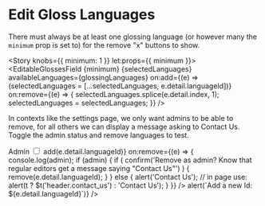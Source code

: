 <script lang="ts">
  import { Story } from 'kitbook';
  import EditableGlossesField from './EditableGlossesField.svelte';
  import { glossingLanguages } from '$lib/glosses/glossing-languages';
  import ReactiveSet from 'svelte-pieces/functions/ReactiveSet.svelte';
  let selectedLanguages = ['en', 'de', 'fr'];
  let admin = true;
</script>

<!-- prettier-ignore -->
# Edit Gloss Languages

There must always be at least one glossing language (or however many the
`minimum` prop is set to) for the remove "x" buttons to show.

<Story knobs={{ minimum: 1 }} let:props={{ minimum }}>
  <EditableGlossesField
    {minimum}
    {selectedLanguages}
    availableLanguages={glossingLanguages}
    on:add={(e) => (selectedLanguages = [...selectedLanguages, e.detail.languageId])}
    on:remove={(e) => {
      selectedLanguages.splice(e.detail.index, 1);
      selectedLanguages = selectedLanguages;
    }} />
</Story>

<Story name="Minimum reached">
  <EditableGlossesField selectedLanguages={['en']} availableLanguages={glossingLanguages} />
</Story>

In contexts like the settings page, we only want admins to be able to remove, for all others we can
display a message asking to Contact Us. Toggle the admin status and remove languages to test.

<Story name="Only Admin Can Remove">
  <label class="block my-1">
    <span class="inline-block mr-2 text-sm font-semibold">Admin</span>
    <input type="checkbox" bind:checked={admin} />
  </label>
  <ReactiveSet input={['en', 'he']} let:value={scopedLanguages} let:add let:remove>
    <EditableGlossesField
      selectedLanguages={scopedLanguages}
      availableLanguages={glossingLanguages}
      on:add={(e) => add(e.detail.languageId)}
      on:remove={(e) => {
        console.log(admin);
        if (admin) {
          if (
            confirm('Remove as admin? Know that regular editors get a message saying "Contact Us"')
          ) {
            remove(e.detail.languageId);
          }
        } else {
          alert('Contact Us');
          // in page use: alert(t ? $t('header.contact_us') : 'Contact Us');
        }
      }} />
  </ReactiveSet>
</Story>

<Story name="No languages">
  <EditableGlossesField
    selectedLanguages={[]}
    availableLanguages={glossingLanguages}
    on:add={(e) => alert(`Add a new Id: ${e.detail.languageId}`)} />
</Story>
